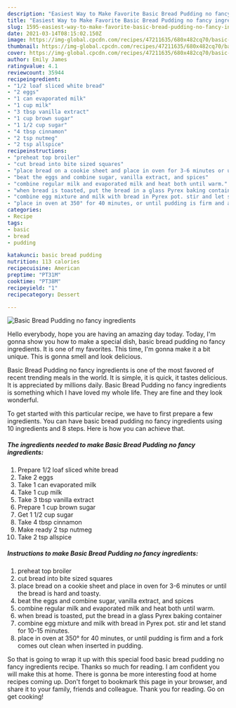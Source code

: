 ```yaml
---
description: "Easiest Way to Make Favorite Basic Bread Pudding no fancy ingredients"
title: "Easiest Way to Make Favorite Basic Bread Pudding no fancy ingredients"
slug: 1595-easiest-way-to-make-favorite-basic-bread-pudding-no-fancy-ingredients
date: 2021-03-14T08:15:02.150Z
image: https://img-global.cpcdn.com/recipes/47211635/680x482cq70/basic-bread-pudding-no-fancy-ingredients-recipe-main-photo.jpg
thumbnail: https://img-global.cpcdn.com/recipes/47211635/680x482cq70/basic-bread-pudding-no-fancy-ingredients-recipe-main-photo.jpg
cover: https://img-global.cpcdn.com/recipes/47211635/680x482cq70/basic-bread-pudding-no-fancy-ingredients-recipe-main-photo.jpg
author: Emily James
ratingvalue: 4.1
reviewcount: 35944
recipeingredient:
- "1/2 loaf sliced white bread"
- "2 eggs"
- "1 can evaporated milk"
- "1 cup milk"
- "3 tbsp vanilla extract"
- "1 cup brown sugar"
- "1 1/2 cup sugar"
- "4 tbsp cinnamon"
- "2 tsp nutmeg"
- "2 tsp allspice"
recipeinstructions:
- "preheat top broiler"
- "cut bread into bite sized squares"
- "place bread on a cookie sheet and place in oven for 3-6 minutes or until the bread is hard and toasty."
- "beat the eggs and combine sugar, vanilla extract, and spices"
- "combine regular milk and evaporated milk and heat both until warm."
- "when bread is toasted, put the bread in a glass Pyrex baking container"
- "combine egg mixture and milk with bread in Pyrex pot. stir and let stand for 10-15 minutes."
- "place in oven at 350° for 40 minutes, or until pudding is firm and a fork comes out clean when inserted in pudding."
categories:
- Recipe
tags:
- basic
- bread
- pudding

katakunci: basic bread pudding 
nutrition: 113 calories
recipecuisine: American
preptime: "PT31M"
cooktime: "PT38M"
recipeyield: "1"
recipecategory: Dessert

---
```



![Basic Bread Pudding no fancy ingredients](https://img-global.cpcdn.com/recipes/47211635/680x482cq70/basic-bread-pudding-no-fancy-ingredients-recipe-main-photo.jpg)

Hello everybody, hope you are having an amazing day today. Today, I'm gonna show you how to make a special dish, basic bread pudding no fancy ingredients. It is one of my favorites. This time, I'm gonna make it a bit unique. This is gonna smell and look delicious.



Basic Bread Pudding no fancy ingredients is one of the most favored of recent trending meals in the world. It is simple, it is quick, it tastes delicious. It is appreciated by millions daily. Basic Bread Pudding no fancy ingredients is something which I have loved my whole life. They are fine and they look wonderful.


To get started with this particular recipe, we have to first prepare a few ingredients. You can have basic bread pudding no fancy ingredients using 10 ingredients and 8 steps. Here is how you can achieve that.

<!--inarticleads1-->

##### The ingredients needed to make Basic Bread Pudding no fancy ingredients:

1. Prepare 1/2 loaf sliced white bread
1. Take 2 eggs
1. Take 1 can evaporated milk
1. Take 1 cup milk
1. Take 3 tbsp vanilla extract
1. Prepare 1 cup brown sugar
1. Get 1 1/2 cup sugar
1. Take 4 tbsp cinnamon
1. Make ready 2 tsp nutmeg
1. Take 2 tsp allspice




<!--inarticleads2-->

##### Instructions to make Basic Bread Pudding no fancy ingredients:

1. preheat top broiler
1. cut bread into bite sized squares
1. place bread on a cookie sheet and place in oven for 3-6 minutes or until the bread is hard and toasty.
1. beat the eggs and combine sugar, vanilla extract, and spices
1. combine regular milk and evaporated milk and heat both until warm.
1. when bread is toasted, put the bread in a glass Pyrex baking container
1. combine egg mixture and milk with bread in Pyrex pot. stir and let stand for 10-15 minutes.
1. place in oven at 350° for 40 minutes, or until pudding is firm and a fork comes out clean when inserted in pudding.




So that is going to wrap it up with this special food basic bread pudding no fancy ingredients recipe. Thanks so much for reading. I am confident you will make this at home. There is gonna be more interesting food at home recipes coming up. Don't forget to bookmark this page in your browser, and share it to your family, friends and colleague. Thank you for reading. Go on get cooking!
